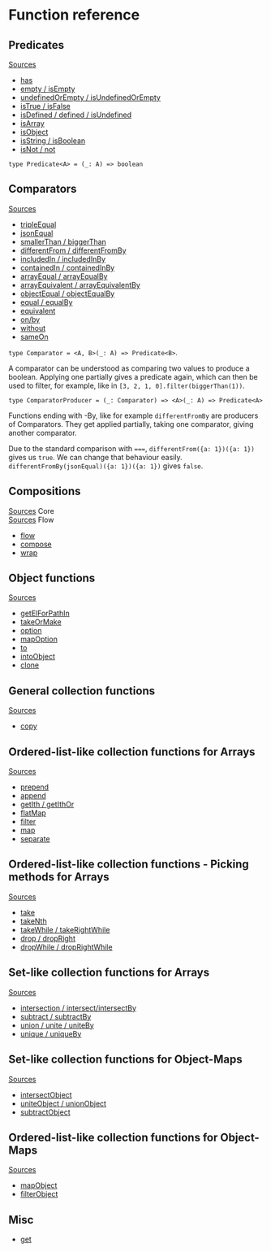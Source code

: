 # Function reference

## Predicates

[Sources](../test/predicates.spec.ts)

* [has](../test/predicates/has.spec.ts)
* [empty / isEmpty](../test/predicates/is_empty.spec.ts)
* [undefinedOrEmpty / isUndefinedOrEmpty](../test/predicates/is_undefined_or_empty.spec.ts)
* [isTrue / isFalse](../test/predicates/is_true.spec.ts)
* [isDefined / defined / isUndefined](../test/predicates/is_defined.spec.ts)
* [isArray](../test/predicates/is_array.spec.ts)
* [isObject](../test/predicates/is_object.spec.ts)
* [isString / isBoolean](../test/predicates/is_string.spec.ts)
* [isNot / not](../test/predicates/is_not.spec.ts)

`type Predicate<A> = (_: A) => boolean`

## Comparators

[Sources](../src/comparators.ts)

* [tripleEqual](../test/comparators/triple_equal.spec.ts)
* [jsonEqual](../test/comparators/json_equal.spec.ts)
* [smallerThan / biggerThan](../test/comparators/smaller_than.spec.ts)
* [differentFrom / differentFromBy](../test/comparators/different_from.spec.ts)
* [includedIn / includedInBy](../test/comparators/included_in.spec.ts)
* [containedIn / containedInBy](../test/comparators/contained_in.spec.ts)
* [arrayEqual / arrayEqualBy](../test/comparators/array_equal.spec.ts)
* [arrayEquivalent / arrayEquivalentBy](../test/comparators/array_equivalent.spec.ts)
* [objectEqual / objectEqualBy](../test/comparators/object_equal.spec.ts)
* [equal / equalBy](../test/comparators/equal.spec.ts)
* [equivalent](../test/comparators/equivalent.spec.ts)
* [on/by](../test/comparators/on.spec.ts)
* [without](../test/comparators/without.spec.ts)
* [sameOn](../test/comparators/same_on.spec.ts)

`type Comparator = <A, B>(_: A) => Predicate<B>`.

A comparator can be understood as comparing two values to produce a boolean. 
Applying one partially gives a predicate again, which can then be used to filter,
for example, like in `[3, 2, 1, 0].filter(biggerThan(1))`.

`type ComparatorProducer = (_: Comparator) => <A>(_: A) => Predicate<A>`

Functions ending with -By, like for example `differentFromBy` are producers of
Comparators. They get applied partially, taking one comparator, 
giving another comparator.

Due to the standard comparison with `===`, 
`differentFrom({a: 1})({a: 1})` gives us `true`. We can change that
behaviour easily.
`differentFromBy(jsonEqual)({a: 1})({a: 1})` gives `false`.

## Compositions

[Sources](../src/core.ts) Core<br>
[Sources](../src/flow.ts) Flow

* [flow](../test/core/flow.spec.ts)
* [compose](../test/core/compose.spec.ts)
* [wrap](../test/core/wrap.spec.ts)

## Object functions

[Sources](../src/objects.ts)  

* [getElForPathIn](../test/objects/get_el_for_path_in.spec.ts)
* [takeOrMake](../test/objects/take_or_make.spec.ts)
* [option](../test/objects/option.spec.ts)
* [mapOption](../test/objects/map_option.spec.ts)
* [to](../test/objects/to.spec.ts)
* [intoObject](../test/objects/into_object.spec.ts)
* [clone](../test/objects/clone.spec.ts)

## General collection functions

[Sources](../src/collections/coll.ts)

* [copy](../test/collections/copy.spec.ts)

## Ordered-list-like collection functions for Arrays

[Sources](../src/collections/arrays_list_like.ts)

* [prepend](../test/collections/arrays_list_like/prepend.spec.ts)
* [append](../test/collections/arrays_list_like/append.spec.ts)
* [getIth / getIthOr](../test/collections/arrays_list_like/get_ith.spec.ts)
* [flatMap](../test/collections/arrays_list_like/flat_map.spec.ts)
* [filter](../test/collections/arrays_list_like/filter.spec.ts)
* [map](../test/collections/arrays_list_like/map.spec.ts)
* [separate](../test/collections/arrays_list_like/separate.spec.ts)

## Ordered-list-like collection functions - Picking methods for Arrays

[Sources](../src/collections/arrays_list_like_pick.ts)

* [take](../test/collections/arrays_list_like/take.spec.ts)
* [takeNth](../test/collections/arrays_list_like/take_nth.spec.ts)
* [takeWhile / takeRightWhile](../test/collections/arrays_list_like/take_while.spec.ts)
* [drop / dropRight](../test/collections/arrays_list_like/drop.spec.ts)
* [dropWhile / dropRightWhile](../test/collections/arrays_list_like/drop_while.spec.ts)

## Set-like collection functions for Arrays

[Sources](../src/collections/arrays_set_like.ts)

* [intersection / intersect/intersectBy](../test/collections/arrays_set_like/intersect.spec.ts)
* [subtract / subtractBy](../test/collections/arrays_set_like/subtract.spec.ts)
* [union / unite / uniteBy](../test/collections/arrays_set_like/union.spec.ts)
* [unique / uniqueBy](../test/collections/arrays_set_like/unique.spec.ts)

## Set-like collection functions for Object-Maps

[Sources](../src/collections/objects_set_like.ts)

* [intersectObject](../test/collections/objects_set_like/intersect_object.spec.ts)
* [uniteObject / unionObject](../test/collections/objects_set_like/unite_object.spec.ts)
* [subtractObject](../test/collections/objects_set_like/subtract_object.spec.ts)

## Ordered-list-like collection functions for Object-Maps

[Sources](../src/collections/objects_list_like.ts)

* [mapObject](../test/collections/objects_list_like/map_object.spec.ts)
* [filterObject](../test/collections/objects_list_like/filter_object.spec.ts)

## Misc

* [get](../test/core/wrap.spec.ts)








